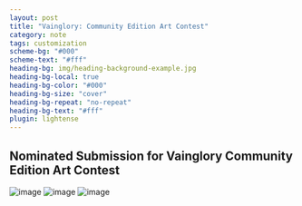 ```yaml
---
layout: post
title: "Vainglory: Community Edition Art Contest"
category: note
tags: customization
scheme-bg: "#000"
scheme-text: "#fff"
heading-bg: img/heading-background-example.jpg
heading-bg-local: true
heading-bg-color: "#000"
heading-bg-size: "cover"
heading-bg-repeat: "no-repeat"
heading-bg-text: "#fff"
plugin: lightense
---
```


## Nominated Submission for Vainglory Community Edition Art Contest
![image](assets/img/vain1.svg)
![image](assets/img/vain2.svg)
![image](assets/img/vain3.svg)